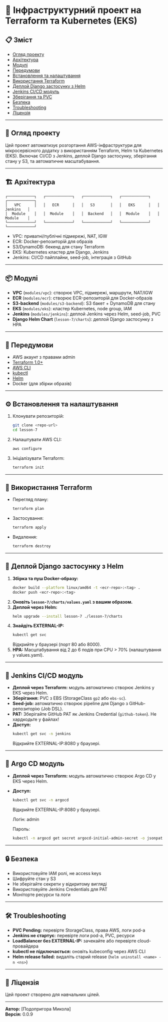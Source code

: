 # 🚀 Інфраструктурний проект на Terraform та Kubernetes (EKS)

## 📋 Зміст

- [Огляд проекту](#огляд-проекту)
- [Архітектура](#архітектура)
- [Модулі](#модулі)
- [Передумови](#передумови)
- [Встановлення та налаштування](#встановлення-та-налаштування)
- [Використання Terraform](#використання-terraform)
- [Деплой Django застосунку з Helm](#деплой-django-застосунку-з-helm)
- [Jenkins CI/CD модуль](#jenkins-cicd-модуль)
- [Зберігання та PVC](#зберігання-та-pvc)
- [Безпека](#безпека)
- [Troubleshooting](#troubleshooting)
- [Ліцензія](#ліцензія)

---

## 🎯 Огляд проекту

Цей проект автоматизує розгортання AWS-інфраструктури для мікросервісного
додатку з використанням Terraform, Helm та Kubernetes (EKS). Включає CI/CD з
Jenkins, деплой Django застосунку, зберігання стану у S3, та автоматичне
масштабування.

---

## 🏗️ Архітектура

```
┌────────────┐   ┌────────────┐   ┌────────────┐   ┌────────────┐   ┌────────────┐
│   VPC      │   │   ECR      │   │   S3       │   │   EKS      │   │  Jenkins   │
│  Module    │   │  Module    │   │  Backend   │   │  Module    │   │  Module    │
└────────────┘   └────────────┘   └────────────┘   └────────────┘   └────────────┘
```

- VPC: приватні/публічні підмережі, NAT, IGW
- ECR: Docker-репозиторій для образів
- S3/DynamoDB: бекенд для стану Terraform
- EKS: Kubernetes кластер для Django, Jenkins
- Jenkins: CI/CD пайплайни, seed-job, інтеграція з GitHub

---

## 📦 Модулі

- **VPC** (`modules/vpc`): створює VPC, підмережі, маршрути, NAT/IGW
- **ECR** (`modules/ecr`): створює ECR-репозиторій для Docker-образів
- **S3-backend** (`modules/s3-backend`): S3 бакет + DynamoDB для стану
- **EKS** (`modules/eks`): кластер Kubernetes, node group, IAM
- **Jenkins** (`modules/jenkins`): деплой Jenkins через Helm, seed-job, PVC
- **Django Helm Chart** (`lesson-7/charts`): деплой Django застосунку з HPA

---

## 🔧 Передумови

- AWS акаунт з правами admin
- [Terraform 1.0+](https://www.terraform.io/downloads.html)
- [AWS CLI](https://aws.amazon.com/cli/)
- [kubectl](https://kubernetes.io/docs/tasks/tools/)
- [Helm](https://helm.sh/)
- Docker (для збірки образів)

---

## ⚙️ Встановлення та налаштування

1. Клонувати репозиторій:
   ```sh
   git clone <repo-url>
   cd lesson-7
   ```
2. Налаштувати AWS CLI:
   ```sh
   aws configure
   ```
3. Ініціалізувати Terraform:
   ```sh
   terraform init
   ```

---

## 🚀 Використання Terraform

- Перегляд плану:
  ```sh
  terraform plan
  ```
- Застосування:
  ```sh
  terraform apply
  ```
- Видалення:
  ```sh
  terraform destroy
  ```

---

## 🚀 Деплой Django застосунку з Helm

1. **Збірка та пуш Docker-образу:**
   ```sh
   docker build --platform linux/amd64 -t <ecr-repo>:<tag> .
   docker push <ecr-repo>:<tag>
   ```
2. **Оновіть `lesson-7/charts/values.yaml` з вашим образом.**
3. **Деплой через Helm:**
   ```sh
   helm upgrade --install lesson-7 ./lesson-7/charts
   ```
4. **Знайдіть EXTERNAL-IP:**
   ```sh
   kubectl get svc
   ```
   Відкрийте у браузері (порт 80 або 8000).
5. **HPA:** Масштабування від 2 до 6 подів при CPU > 70% (налаштування у
   values.yaml).

---

## 🧩 Jenkins CI/CD модуль

- **Деплой через Terraform:** модуль автоматично створює Jenkins у EKS через
  Helm.
- **Зберігання:** PVC з EBS (StorageClass `gp2` або `ebs-sc`).
- **Seed-job:** автоматично створює pipeline для Django з GitHub-репозиторію
  (Job DSL).
- **PAT:** Зберігайте GitHub PAT як Jenkins Credential (`github-token`). Не
  хардкодьте у файлах!
- **Доступ:**
  ```sh
  kubectl get svc -n jenkins
  ```
  Відкрийте EXTERNAL-IP:8080 у браузері.

---

## 🐙 Argo CD модуль

- **Деплой через Terraform:** модуль автоматично створює Argo CD у EKS через
  Helm.
- **Доступ:**

  ```sh
  kubectl get svc -n argocd
  ```

  Відкрийте EXTERNAL-IP:8080 у браузері.

  Логін: admin

  Пароль:

  ```sh
  kubectl -n argocd get secret argocd-initial-admin-secret -o jsonpath="{.data.password}" | base64 -d
  ```

---

## 🔒 Безпека

- Використовуйте IAM ролі, не access keys
- Шифруйте стан у S3
- Не зберігайте секрети у відкритому вигляді
- Використовуйте Jenkins Credentials для PAT
- Моніторте ресурси та логи

---

## 🛠️ Troubleshooting

- **PVC Pending:** перевірте StorageClass, права AWS, логи pod-а
- **Jenkins не стартує:** перевірте логи pod-а, PVC, ресурси
- **LoadBalancer без EXTERNAL-IP:** зачекайте або перевірте cloud-провайдера
- **kubectl не підключається:** оновіть kubeconfig через AWS CLI
- **Helm release failed:** видаліть старий release
  (`helm uninstall <name> -n <ns>`)

---

## 📝 Ліцензія

Цей проект створено для навчальних цілей.

---

**Автор:** [Подопригора Микола]  
**Версія:** 0.0.9
